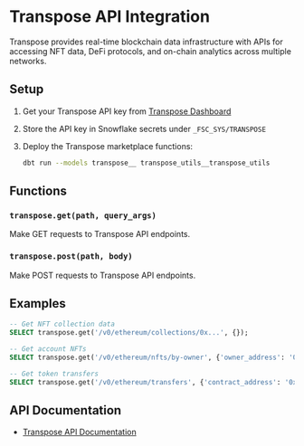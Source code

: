 # Transpose API Integration

Transpose provides real-time blockchain data infrastructure with APIs for accessing NFT data, DeFi protocols, and on-chain analytics across multiple networks.

## Setup

1. Get your Transpose API key from [Transpose Dashboard](https://dashboard.transpose.io/)

2. Store the API key in Snowflake secrets under `_FSC_SYS/TRANSPOSE`

3. Deploy the Transpose marketplace functions:
   ```bash
   dbt run --models transpose__ transpose_utils__transpose_utils
   ```

## Functions

### `transpose.get(path, query_args)`
Make GET requests to Transpose API endpoints.

### `transpose.post(path, body)`
Make POST requests to Transpose API endpoints.

## Examples

```sql
-- Get NFT collection data
SELECT transpose.get('/v0/ethereum/collections/0x...', {});

-- Get account NFTs
SELECT transpose.get('/v0/ethereum/nfts/by-owner', {'owner_address': '0x...', 'limit': 100});

-- Get token transfers
SELECT transpose.get('/v0/ethereum/transfers', {'contract_address': '0x...', 'limit': 50});
```

## API Documentation

- [Transpose API Documentation](https://docs.transpose.io/)